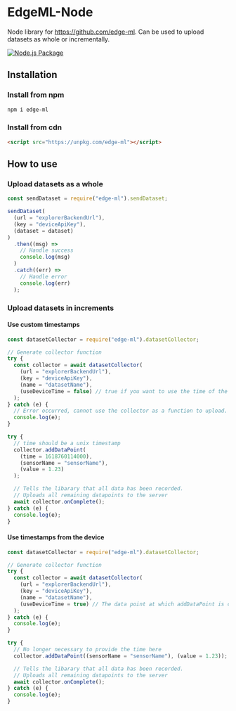 # EdgeML-Node

Node library for <https://github.com/edge-ml>. Can be used to upload datasets as whole or incrementally.

[![Node.js Package](https://github.com/edge-ml/node/actions/workflows/npm-publish.yml/badge.svg)](https://github.com/edge-ml/node/actions/workflows/npm-publish.yml)

## Installation

### Install from npm

```bash
npm i edge-ml
```

### Install from cdn

```html
<script src="https://unpkg.com/edge-ml"></script>
```

## How to use

### Upload datasets as a whole

```js
const sendDataset = require("edge-ml").sendDataset;

sendDataset(
  (url = "explorerBackendUrl"),
  (key = "deviceApiKey"),
  (dataset = dataset)
)
  .then((msg) =>
    // Handle success
    console.log(msg)
  )
  .catch((err) =>
    // Handle error
    console.log(err)
  );
```

### Upload datasets in increments

#### Use custom timestamps

```js
const datasetCollector = require("edge-ml").datasetCollector;

// Generate collector function
try {
  const collector = await datasetCollector(
    (url = "explorerBackendUrl"),
    (key = "deviceApiKey"),
    (name = "datasetName"),
    (useDeviceTime = false) // true if you want to use the time of the device, false if you want to provide your own timestamps
  );
} catch (e) {
  // Error occurred, cannot use the collector as a function to upload.
  console.log(e);
}

try {
  // time should be a unix timestamp
  collector.addDataPoint(
    (time = 1618760114000),
    (sensorName = "sensorName"),
    (value = 1.23)
  );

  // Tells the libarary that all data has been recorded.
  // Uploads all remaining datapoints to the server
  await collector.onComplete();
} catch (e) {
  console.log(e);
}
```

#### Use timestamps from the device

```js
const datasetCollector = require("edge-ml").datasetCollector;

// Generate collector function
try {
  const collector = await datasetCollector(
    (url = "explorerBackendUrl"),
    (key = "deviceApiKey"),
    (name = "datasetName"),
    (useDeviceTime = true) // The data point at which addDataPoint is called will be used.
  );
} catch (e) {
  console.log(e);
}

try {
  // No longer necessary to provide the time here
  collector.addDataPoint((sensorName = "sensorName"), (value = 1.23));

  // Tells the libarary that all data has been recorded.
  // Uploads all remaining datapoints to the server
  await collector.onComplete();
} catch (e) {
  console.log(e);
}
```

